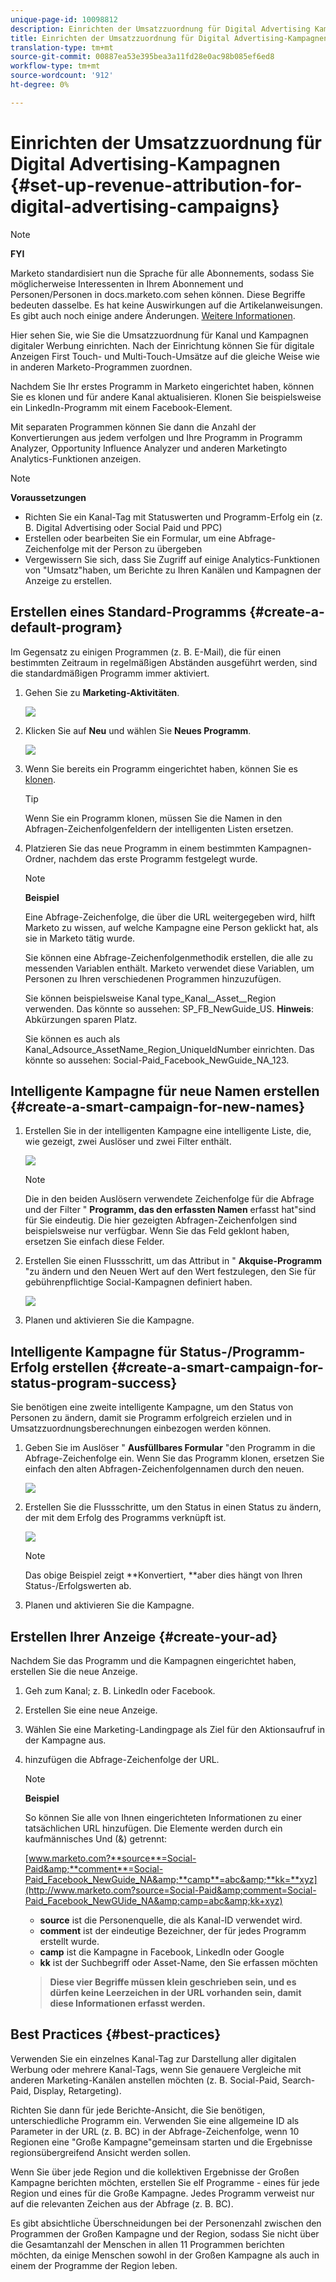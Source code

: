 ```yaml
---
unique-page-id: 10098812
description: Einrichten der Umsatzzuordnung für Digital Advertising Kampagnen - Marketing Docs - Produktdokumentation
title: Einrichten der Umsatzzuordnung für Digital Advertising-Kampagnen
translation-type: tm+mt
source-git-commit: 00887ea53e395bea3a11fd28e0ac98b085ef6ed8
workflow-type: tm+mt
source-wordcount: '912'
ht-degree: 0%

---
```



# Einrichten der Umsatzzuordnung für Digital Advertising-Kampagnen {#set-up-revenue-attribution-for-digital-advertising-campaigns}

>[!NOTE]
>
>**FYI**
>
>Marketo standardisiert nun die Sprache für alle Abonnements, sodass Sie möglicherweise Interessenten in Ihrem Abonnement und Personen/Personen in docs.marketo.com sehen können. Diese Begriffe bedeuten dasselbe. Es hat keine Auswirkungen auf die Artikelanweisungen. Es gibt auch noch einige andere Änderungen. [Weitere Informationen](http://docs.marketo.com/display/DOCS/Updates+to+Marketo+Terminology).

Hier sehen Sie, wie Sie die Umsatzzuordnung für Kanal und Kampagnen digitaler Werbung einrichten. Nach der Einrichtung können Sie für digitale Anzeigen First Touch- und Multi-Touch-Umsätze auf die gleiche Weise wie in anderen Marketo-Programmen zuordnen.

Nachdem Sie Ihr erstes Programm in Marketo eingerichtet haben, können Sie es klonen und für andere Kanal aktualisieren. Klonen Sie beispielsweise ein LinkedIn-Programm mit einem Facebook-Element.

Mit separaten Programmen können Sie dann die Anzahl der Konvertierungen aus jedem  verfolgen und Ihre Programm in Programm Analyzer, Opportunity Influence Analyzer und anderen Marketingto Analytics-Funktionen anzeigen.

>[!NOTE]
>
>**Voraussetzungen**
>
>* Richten Sie ein Kanal-Tag mit Statuswerten und Programm-Erfolg ein (z. B. Digital Advertising oder Social Paid und PPC)
>* Erstellen oder bearbeiten Sie ein Formular, um eine Abfrage-Zeichenfolge mit der Person zu übergeben
>* Vergewissern Sie sich, dass Sie Zugriff auf einige Analytics-Funktionen von &quot;Umsatz&quot;haben, um Berichte zu Ihren Kanälen und Kampagnen der Anzeige zu erstellen.

>



## Erstellen eines Standard-Programms {#create-a-default-program}

Im Gegensatz zu einigen Programmen (z. B. E-Mail), die für einen bestimmten Zeitraum in regelmäßigen Abständen ausgeführt werden, sind die standardmäßigen Programm immer aktiviert.

1. Gehen Sie zu **Marketing-Aktivitäten**.

   ![](assets/login-marketing-activities-5.png)

1. Klicken Sie auf **Neu** und wählen Sie **Neues Programm**.

   ![](assets/image2016-3-14-15-52-0.png)

1. Wenn Sie bereits ein Programm eingerichtet haben, können Sie es [klonen](../../../../product-docs/core-marketo-concepts/programs/working-with-programs/clone-a-program.md).

   >[!TIP]
   >
   >Wenn Sie ein Programm klonen, müssen Sie die Namen in den Abfragen-Zeichenfolgenfeldern der intelligenten Listen ersetzen.

1. Platzieren Sie das neue Programm in einem bestimmten Kampagnen-Ordner, nachdem das erste Programm festgelegt wurde.

   >[!NOTE]
   >
   >**Beispiel**
   >
   >
   >Eine Abfrage-Zeichenfolge, die über die URL weitergegeben wird, hilft Marketo zu wissen, auf welche Kampagne eine Person geklickt hat, als sie in Marketo tätig wurde.
   >
   >
   >Sie können eine Abfrage-Zeichenfolgenmethodik erstellen, die alle zu messenden Variablen enthält. Marketo verwendet diese Variablen, um Personen zu Ihren verschiedenen Programmen hinzuzufügen.
   >
   >
   >Sie können beispielsweise Kanal type_Kanal__Asset__Region verwenden. Das könnte so aussehen: SP_FB_NewGuide_US. **Hinweis**: Abkürzungen sparen Platz.
   >
   >
   >Sie können es auch als Kanal_Adsource_AssetName_Region_UniqueIdNumber einrichten. Das könnte so aussehen: Social-Paid_Facebook_NewGuide_NA_123.

## Intelligente Kampagne für neue Namen erstellen {#create-a-smart-campaign-for-new-names}

1. Erstellen Sie in der intelligenten Kampagne eine intelligente Liste, die, wie gezeigt, zwei Auslöser und zwei Filter enthält.

   ![](assets/image2016-3-23-13-3a59-3a24.png)

   >[!NOTE]
   >
   >Die in den beiden Auslösern verwendete Zeichenfolge für die Abfrage und der Filter &quot; **Programm, das den erfassten Namen** erfasst hat&quot;sind für Sie eindeutig. Die hier gezeigten Abfragen-Zeichenfolgen sind beispielsweise nur verfügbar. Wenn Sie das Feld geklont haben, ersetzen Sie einfach diese Felder.

1. Erstellen Sie einen Flussschritt, um das Attribut in &quot; **Akquise-Programm** &quot;zu ändern und den Neuen Wert auf den Wert festzulegen, den Sie für gebührenpflichtige Social-Kampagnen definiert haben.

   ![](assets/image2016-3-14-14-3a58-3a6.png)

1. Planen und aktivieren Sie die Kampagne.

## Intelligente Kampagne für Status-/Programm-Erfolg erstellen {#create-a-smart-campaign-for-status-program-success}

Sie benötigen eine zweite intelligente Kampagne, um den Status von Personen zu ändern, damit sie Programm erfolgreich erzielen und in Umsatzzuordnungsberechnungen einbezogen werden können.

1. Geben Sie im Auslöser &quot; **Ausfüllbares Formular** &quot;den Programm in die Abfrage-Zeichenfolge ein. Wenn Sie das Programm klonen, ersetzen Sie einfach den alten Abfragen-Zeichenfolgennamen durch den neuen.

   ![](assets/image2016-3-23-14-3a7-3a20.png)

1. Erstellen Sie die Flussschritte, um den Status in einen Status zu ändern, der mit dem Erfolg des Programms verknüpft ist.

   ![](assets/image2016-3-14-15-3a9-3a29.png)

   >[!NOTE]
   >
   >Das obige Beispiel zeigt **Konvertiert, **aber dies hängt von Ihren Status-/Erfolgswerten ab.

1. Planen und aktivieren Sie die Kampagne.

## Erstellen Ihrer Anzeige {#create-your-ad}

Nachdem Sie das Programm und die Kampagnen eingerichtet haben, erstellen Sie die neue Anzeige.

1. Geh zum Kanal; z. B. LinkedIn oder Facebook.
1. Erstellen Sie eine neue Anzeige.
1. Wählen Sie eine Marketing-Landingpage als Ziel für den Aktionsaufruf in der Kampagne aus.
1. hinzufügen die Abfrage-Zeichenfolge der URL.

   >[!NOTE]
   >
   >**Beispiel**
   >
   >
   >So können Sie alle von Ihnen eingerichteten Informationen zu einer tatsächlichen URL hinzufügen. Die Elemente werden durch ein kaufmännisches Und (&amp;) getrennt:
   >
   >
   >[www.marketo.com?**source**=Social-Paid&amp;**comment**=Social-Paid_Facebook_NewGuide_NA&amp;**camp**=abc&amp;**kk=**xyz](http://www.marketo.com?source=Social-Paid&amp;comment=Social-Paid_Facebook_NewGUide_NA&amp;camp=abc&amp;kk+xyz)
   >
   >    
   >    
   >    * **source** ist die Personenquelle, die als Kanal-ID verwendet wird.
   >    * **comment** ist der eindeutige Bezeichner, der für jedes Programm erstellt wurde.
   >    * **camp** ist die Kampagne in Facebook, LinkedIn oder Google
   >    * **kk** ist der Suchbegriff oder Asset-Name, den Sie erfassen möchten

   >    
   >    
   >**Diese vier Begriffe müssen klein geschrieben sein, und es dürfen keine Leerzeichen in der URL vorhanden sein, damit diese Informationen erfasst werden.**

## Best Practices {#best-practices}

Verwenden Sie ein einzelnes Kanal-Tag zur Darstellung aller digitalen Werbung oder mehrere Kanal-Tags, wenn Sie genauere Vergleiche mit anderen Marketing-Kanälen anstellen möchten (z. B. Social-Paid, Search-Paid, Display, Retargeting).

Richten Sie dann für jede Berichte-Ansicht, die Sie benötigen, unterschiedliche Programm ein. Verwenden Sie eine allgemeine ID als Parameter in der URL (z. B. BC) in der Abfrage-Zeichenfolge, wenn 10 Regionen eine &quot;Große Kampagne&quot;gemeinsam starten und die Ergebnisse regionsübergreifend Ansicht werden sollen.

Wenn Sie über jede Region und die kollektiven Ergebnisse der Großen Kampagne berichten möchten, erstellen Sie elf Programme - eines für jede Region und eines für die Große Kampagne. Jedes Programm verweist nur auf die relevanten Zeichen aus der Abfrage (z. B. BC).

Es gibt absichtliche Überschneidungen bei der Personenzahl zwischen den Programmen der Großen Kampagne und der Region, sodass Sie nicht über die Gesamtanzahl der Menschen in allen 11 Programmen berichten möchten, da einige Menschen sowohl in der Großen Kampagne als auch in einem der Programme der Region leben.
